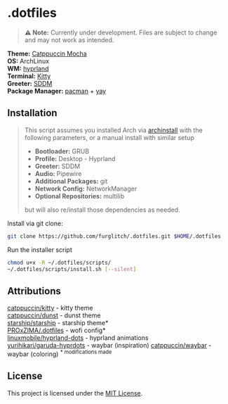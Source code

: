 # .dotfiles
> **⚠️ Note:** Currently under development. Files are subject to change and may not work as intended.

**Theme:** [Catppuccin Mocha](https://github.com/catppuccin/catppuccin)<br>
**OS:** ArchLinux<br>
**WM:** [hyprland](https://github.com/hyprwm/Hyprland)<br>
**Terminal:** [Kitty](https://github.com/kovidgoyal/kitty)<br>
**Greeter:** [SDDM](https://github.com/sddm/sddm)<br>
**Package Manager:** [pacman](https://gitlab.archlinux.org/pacman/pacman) + [yay](https://aur.archlinux.org/packages/yay)

## Installation
> This script assumes you installed Arch via [archinstall](https://wiki.archlinux.org/title/Archinstall) with the following parameters, or a manual install with similar setup<br>
>
> * **Bootloader:** GRUB
> * **Profile:** Desktop - Hyprland<br>
> * **Greeter:** SDDM<br>
> * **Audio:** Pipewire<br>
> * **Additional Packages:** git<br>
> * **Network Config:** NetworkManager<br>
> * **Optional Repositories:** multilib<br>
>
> but will also re/install those dependencies as needed.<br>

Install via git clone:
```bash
git clone https://github.com/furglitch/.dotfiles.git $HOME/.dotfiles
```

Run the installer script
```bash
chmod u+x -R ~/.dotfiles/scripts/
~/.dotfiles/scripts/install.sh [--silent]
```

## Attributions
[catppuccin/kitty](https://github.com/catppuccin/kitty)            - kitty theme<br>
[catppuccin/dunst](https://github.com/catppuccin/dunst)            - dunst theme<br>
[starship/starship](https://github.com/starship/starship)           - starship theme*<br>
[PROxZIMA/.dotfiles](https://github.com/PROxZIMA/.dotfiles)          - wofi config*<br>
[linuxmobile/hyprland-dots](https://github.com/linuxmobile/hyprland-dots)   - hyprland animations<br>
[yurihikari/garuda-hyprdots](https://github.com/yurihikari/garuda-hyprdots) - waybar (inspiration)
[catppuccin/waybar](https://github.com/catppuccin/waybar)   - waybar (coloring)
<sup>* modifications made</sup>

## License
This project is licensed under the [MIT License](https://opensource.org/licenses/MIT).
